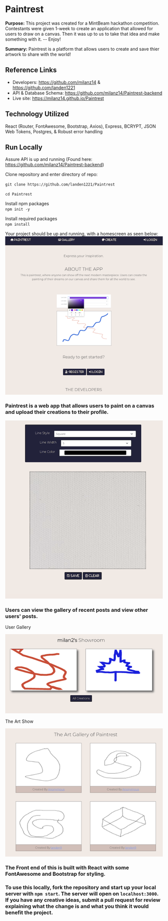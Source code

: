 # Paintrest

**Purpose:** This project was created for a MintBeam hackathon competition. Contestants were given 1-week to create an application that allowed for users to draw on a canvas. Then it was up to us to take that idea and make something with it. -- Enjoy!

**Summary:** Paintrest is a platform that allows users to create and save thier artwork to share with the world! 

## Reference Links

-   Developers: https://github.com/milanz14 & https://github.com/landen1221
-   API & Database Schema: https://github.com/milanz14/Paintrest-backend
-   Live site: https://milanz14.github.io/Paintrest

## Technology Utilized

React (Router, FontAwesome, Bootstrap, Axios), Express, BCRYPT, JSON Web Tokens, Postgres, & Robust error handling

## Run Locally

Assure API is up and running (Found here: https://github.com/milanz14/Paintrest-backend)

Clone repository and enter directory of repo:

`git clone https://github.com/landen1221/Paintrest`

`cd Paintrest`

Install npm packages<br>
`npm init -y`

Install required packages<br>
`npm install`

Your project should be up and running, with a homescreen as seen below:
<img src="_/../_images/landing.png">

### Paintrest is a web app that allows users to paint on a canvas and upload their creations to their profile.
<img src="_/images/../../_images/create.png" >

### Users can view the gallery of recent posts and view other users' posts.
<p>User Gallery</P>
<img src="_/../_images/showroom.png">
<p>The Art Show</P>
<img src="_/../_images/gallery.png">

### The Front end of this is built with React with some FontAwesome and Bootstrap for styling.

### To use this locally, fork the repository and start up your local server with `npm start`. The server will open on `localhost:3000`. If you have any creative ideas, submit a pull request for review explaining what the change is and what you think it would benefit the project.
